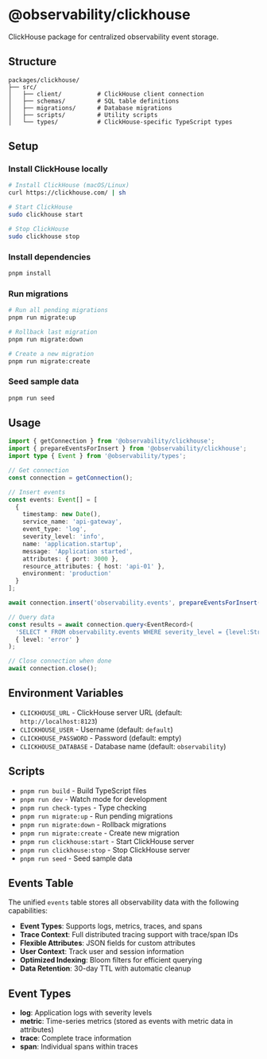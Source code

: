 # @observability/clickhouse

ClickHouse package for centralized observability event storage.

## Structure

```
packages/clickhouse/
├── src/
│   ├── client/          # ClickHouse client connection
│   ├── schemas/         # SQL table definitions
│   ├── migrations/      # Database migrations
│   ├── scripts/         # Utility scripts
│   └── types/           # ClickHouse-specific TypeScript types
```

## Setup

### Install ClickHouse locally

```bash
# Install ClickHouse (macOS/Linux)
curl https://clickhouse.com/ | sh

# Start ClickHouse
sudo clickhouse start

# Stop ClickHouse
sudo clickhouse stop
```

### Install dependencies

```bash
pnpm install
```

### Run migrations

```bash
# Run all pending migrations
pnpm run migrate:up

# Rollback last migration
pnpm run migrate:down

# Create a new migration
pnpm run migrate:create
```

### Seed sample data

```bash
pnpm run seed
```

## Usage

```typescript
import { getConnection } from '@observability/clickhouse';
import { prepareEventsForInsert } from '@observability/clickhouse';
import type { Event } from '@observability/types';

// Get connection
const connection = getConnection();

// Insert events
const events: Event[] = [
  {
    timestamp: new Date(),
    service_name: 'api-gateway',
    event_type: 'log',
    severity_level: 'info',
    name: 'application.startup',
    message: 'Application started',
    attributes: { port: 3000 },
    resource_attributes: { host: 'api-01' },
    environment: 'production'
  }
];

await connection.insert('observability.events', prepareEventsForInsert(events));

// Query data
const results = await connection.query<EventRecord>(
  'SELECT * FROM observability.events WHERE severity_level = {level:String}',
  { level: 'error' }
);

// Close connection when done
await connection.close();
```

## Environment Variables

- `CLICKHOUSE_URL` - ClickHouse server URL (default: `http://localhost:8123`)
- `CLICKHOUSE_USER` - Username (default: `default`)
- `CLICKHOUSE_PASSWORD` - Password (default: empty)
- `CLICKHOUSE_DATABASE` - Database name (default: `observability`)

## Scripts

- `pnpm run build` - Build TypeScript files
- `pnpm run dev` - Watch mode for development
- `pnpm run check-types` - Type checking
- `pnpm run migrate:up` - Run pending migrations
- `pnpm run migrate:down` - Rollback migrations
- `pnpm run migrate:create` - Create new migration
- `pnpm run clickhouse:start` - Start ClickHouse server
- `pnpm run clickhouse:stop` - Stop ClickHouse server
- `pnpm run seed` - Seed sample data

## Events Table

The unified `events` table stores all observability data with the following capabilities:

- **Event Types**: Supports logs, metrics, traces, and spans
- **Trace Context**: Full distributed tracing support with trace/span IDs
- **Flexible Attributes**: JSON fields for custom attributes
- **User Context**: Track user and session information
- **Optimized Indexing**: Bloom filters for efficient querying
- **Data Retention**: 30-day TTL with automatic cleanup

## Event Types

- **log**: Application logs with severity levels
- **metric**: Time-series metrics (stored as events with metric data in attributes)
- **trace**: Complete trace information
- **span**: Individual spans within traces